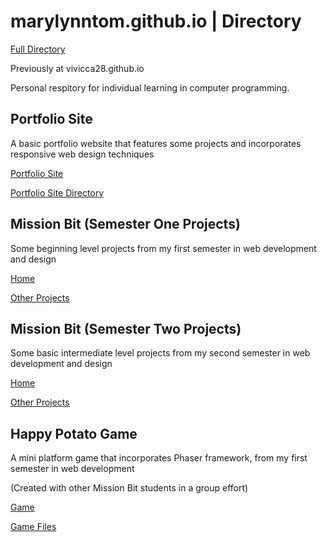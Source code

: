 # marylynntom.github.io | Directory

[Full Directory](https://github.com/marylynntom/marylynntom.github.io)

Previously at vivicca28.github.io

Personal respitory for individual learning in computer programming.


## Portfolio Site

A basic portfolio website that features some projects and incorporates responsive web design techniques

[Portfolio Site](https://marylynntom.github.io/udacity/index.html)

[Portfolio Site Directory](https://www.github.com/marylynntom/marylynntom.github.io/tree/master/udacity/)


## Mission Bit (Semester One Projects)

Some beginning level projects from my first semester in web development and design

[Home](https://marylynntom.github.io/missionbit/index.html)

[Other Projects](https://www.github.com/marylynntom/marylynntom.github.io/tree/master/missionbit/)


## Mission Bit (Semester Two Projects)

Some basic intermediate level projects from my second semester in web development and design

[Home](https://marylynntom.github.io/missionbit2/index.html)

[Other Projects](https://www.github.com/marylynntom/marylynntom.github.io/tree/master/missionbit2/)


## Happy Potato Game

A mini platform game that incorporates Phaser framework, from my first semester in web development

(Created with other Mission Bit students in a group effort)

[Game](https://marylynntom.github.io/HappyPotato/index.html)

[Game Files](https://www.github.com/marylynntom/marylynntom.github.io/tree/master/udacity/)
